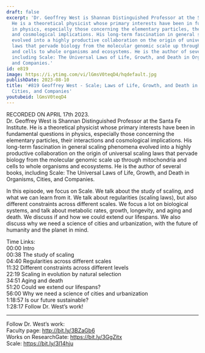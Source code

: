 ```yaml
---
draft: false
excerpt: 'Dr. Geoffrey West is Shannan Distinguished Professor at the Santa Fe Institute.
  He is a theoretical physicist whose primary interests have been in fundamental questions
  in physics, especially those concerning the elementary particles, their interactions
  and cosmological implications. His long-term fascination in general scaling phenomena
  evolved into a highly productive collaboration on the origin of universal scaling
  laws that pervade biology from the molecular genomic scale up through mitochondria
  and cells to whole organisms and ecosystems. He is the author of several books,
  including Scale: The Universal Laws of Life, Growth, and Death in Organisms, Cities,
  and Companies.'
id: e819
image: https://i.ytimg.com/vi/lGmsV0teqD4/hqdefault.jpg
publishDate: 2023-08-10
title: '#819 Geoffrey West - Scale; Laws of Life, Growth, and Death in Organisms,
  Cities, and Companies'
youtubeid: lGmsV0teqD4
---
```

RECORDED ON APRIL 17th 2023.  
Dr. Geoffrey West is Shannan Distinguished Professor at the Santa Fe Institute. He is a theoretical physicist whose primary interests have been in fundamental questions in physics, especially those concerning the elementary particles, their interactions and cosmological implications. His long-term fascination in general scaling phenomena evolved into a highly productive collaboration on the origin of universal scaling laws that pervade biology from the molecular genomic scale up through mitochondria and cells to whole organisms and ecosystems. He is the author of several books, including Scale: The Universal Laws of Life, Growth, and Death in Organisms, Cities, and Companies.

In this episode, we focus on Scale. We talk about the study of scaling, and what we can learn from it. We talk about regularities (scaling laws), but also different constraints across different scales. We focus a lot on biological systems, and talk about metabolic rates, growth, longevity, and aging and death. We discuss if and how we could extend our lifespans. We also discuss why we need a science of cities and urbanization, with the future of humanity and the planet in mind.

Time Links:  
00:00 Intro  
00:38  The study of scaling  
04:40  Regularities across different scales  
11:32  Different constraints across different levels  
22:19  Scaling in evolution by natural selection  
34:51  Aging and death  
51:20  Could we extend our lifespans?  
56:00  Why we need a science of cities and urbanization  
1:18:57  Is our future sustainable?  
1:28:17  Follow Dr. West’s work!

---

Follow Dr. West’s work:  
Faculty page: http://bit.ly/3BZaGb6  
Works on ResearchGate: https://bit.ly/3GgZitx  
Scale: https://bit.ly/3I14hju
